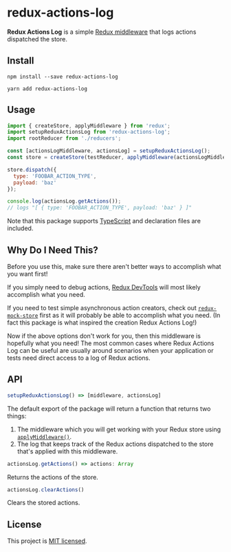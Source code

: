 # redux-actions-log

**Redux Actions Log** is a simple [Redux middleware](https://redux.js.org/tutorials/fundamentals/part-4-store#middleware) that logs actions dispatched the store.

## Install

`npm install --save redux-actions-log`

`yarn add redux-actions-log`

## Usage

```javascript
import { createStore, applyMiddleware } from 'redux';
import setupReduxActionsLog from 'redux-actions-log';
import rootReducer from './reducers';

const [actionsLogMiddleware, actionsLog] = setupReduxActionsLog();
const store = createStore(testReducer, applyMiddleware(actionsLogMiddleware));

store.dispatch({
  type: 'FOOBAR_ACTION_TYPE',
  payload: 'baz'
});

console.log(actionsLog.getActions());
// logs "[ { type: 'FOOBAR_ACTION_TYPE', payload: 'baz' } ]"
```

Note that this package supports [TypeScript](https://www.typescriptlang.org) and declaration files are included.

## Why Do I Need This?

Before you use this, make sure there aren't better ways to accomplish what you want first!

If you simply need to debug actions, [Redux DevTools](https://redux.js.org/tutorials/fundamentals/part-4-store#redux-devtools) will most likely accomplish what you need.

If you need to test simple asynchronous action creators, check out [`redux-mock-store`](https://npmjs.com/package/redux-mock-store) first as it will probably be able to accomplish what you need. (In fact this package is what inspired the creation Redux Actions Log!)

Now if the above options don't work for you, then this middleware is hopefully what you need! The most common cases where Redux Actions Log can be useful are usually around scenarios when your application or tests need direct access to a log of Redux actions.

## API
```javascript
setupReduxActionsLog() => [middleware, actionsLog]
```
The default export of the package will return a function that returns two things:

1. The middleware which you will get working with your Redux store using [`applyMiddleware()`](https://redux.js.org/api/applymiddleware).
2. The log that keeps track of the Redux actions dispatched to the store that's applied with this middleware.

```javascript
actionsLog.getActions() => actions: Array
```
Returns the actions of the store.

```javascript
actionsLog.clearActions()
```
Clears the stored actions.

## License

This project is [MIT licensed](https://github.com/mattlean/redux-actions-log/blob/main/LICENSE).
